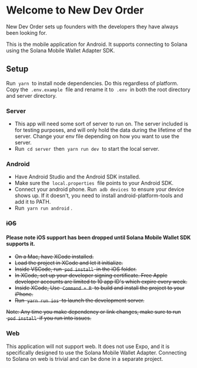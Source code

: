 # Welcome to New Dev Order

New Dev Order sets up founders with the developers they have always been looking for.

This is the mobile application for Android.
It supports connecting to Solana using the Solana Mobile Wallet Adapter SDK.

## Setup

Run &nbsp;`yarn`&nbsp; to install node dependencies. Do this regardless of platform.
Copy the &nbsp;`.env.example`&nbsp; file and rename it to &nbsp;`.env`&nbsp; in both the root directory and server directory.

### Server

- This app will need some sort of server to run on. The server included is for testing purposes, and will only hold the data during the lifetime of the server. Change your env file depending on how you want to use the server.
- Run &nbsp;`cd server`&nbsp; then &nbsp;`yarn run dev`&nbsp; to start the local server.

### Android

- Have Android Studio and the Android SDK installed.
- Make sure the &nbsp;`local.properties`&nbsp; file points to your Android SDK.
- Connect your android phone. Run &nbsp;`adb devices`&nbsp; to ensure your device shows up. If it doesn't, you need to install android-platform-tools and add it to PATH.
- Run &nbsp;`yarn run android`&nbsp;.

### ~~iOS~~

#### Please note iOS support has been dropped until Solana Mobile Wallet SDK supports it.

- ~~On a Mac, have XCode installed.~~
- ~~Load the project in XCode and let it initialize.~~
- ~~Inside VSCode, run &nbsp;`pod install`&nbsp; in the iOS folder.~~
- ~~In XCode, set up your developer signing certificate. Free Apple developer accounts are limited to 10 app ID's which expire every week.~~
- ~~Inside XCode, Use &nbsp;`Command + R`&nbsp; to build and install the project to your iPhone.~~
- ~~Run &nbsp;`yarn run ios` &nbsp;to launch the development server.~~

~~Note: Any time you make dependency or link changes, make sure to run &nbsp;`pod install`&nbsp; if you run into issues.~~

### Web

This application will not support web. It does not use Expo, and it is specifically designed to use the Solana Mobile Wallet Adapter. Connecting to Solana on web is trivial and can be done in a separate project.
